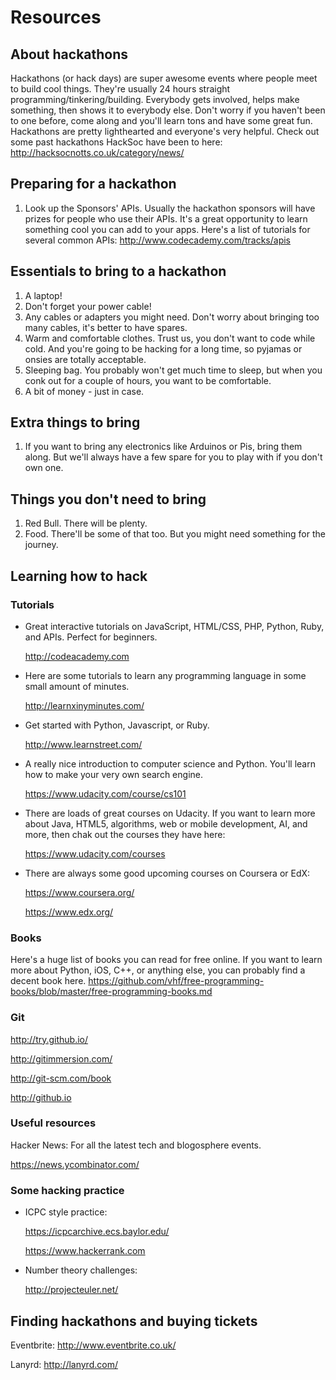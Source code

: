 Resources
=========

About hackathons
----------------

Hackathons (or hack days) are super awesome events where people meet to build cool things. They're usually 24 hours straight programming/tinkering/building. Everybody gets involved, helps make something, then shows it to everybody else. Don't worry if you haven't been to one before, come along and you'll learn tons and have some great fun. Hackathons are pretty lighthearted and everyone's very helpful. Check out some past hackathons HackSoc have been to here: http://hacksocnotts.co.uk/category/news/

Preparing for a hackathon
-------------------------

1. Look up the Sponsors' APIs. Usually the hackathon sponsors will have prizes for people who use their APIs. It's a great opportunity to learn something cool you can add to your apps. Here's a list of tutorials for several common APIs: http://www.codecademy.com/tracks/apis

Essentials to bring to a hackathon
----------------------------------

1. A laptop!
2. Don't forget your power cable!
3. Any cables or adapters you might need. Don't worry about bringing too many cables, it's better to have spares.
4. Warm and comfortable clothes. Trust us, you don't want to code while cold. And you're going to be hacking for a long time, so pyjamas or onsies are totally acceptable.
5. Sleeping bag. You probably won't get much time to sleep, but when you conk out for a couple of hours, you want to be comfortable.
6. A bit of money - just in case.

Extra things to bring
---------------------

1. If you want to bring any electronics like Arduinos or Pis, bring them along. But we'll always have a few spare for you to play with if you don't own one.

Things you don't need to bring
------------------------------

1. Red Bull. There will be plenty.
2. Food. There'll be some of that too. But you might need something for the journey.

Learning how to hack
--------------------

### Tutorials

- Great interactive tutorials on JavaScript, HTML/CSS, PHP, Python, Ruby, and APIs. Perfect for beginners.

	http://codeacademy.com

- Here are some tutorials to learn any programming language in some small amount of minutes.

	http://learnxinyminutes.com/

- Get started with Python, Javascript, or Ruby.

	http://www.learnstreet.com/

- A really nice introduction to computer science and Python. You'll learn how to make your very own search engine.

	https://www.udacity.com/course/cs101

- There are loads of great courses on Udacity. If you want to learn more about Java, HTML5, algorithms, web or mobile development, AI, and more, then chak out the courses they have here:

	https://www.udacity.com/courses

- There are always some good upcoming courses on Coursera or EdX:

	https://www.coursera.org/

	https://www.edx.org/

### Books

Here's a huge list of books you can read for free online. If you want to learn more about Python, iOS, C++, or anything else, you can probably find a decent book here.
https://github.com/vhf/free-programming-books/blob/master/free-programming-books.md

### Git

http://try.github.io/

http://gitimmersion.com/‎

http://git-scm.com/book

http://github.io

### Useful resources

Hacker News: For all the latest tech and blogosphere events.

https://news.ycombinator.com/

### Some hacking practice

- ICPC style practice:

	https://icpcarchive.ecs.baylor.edu/

	https://www.hackerrank.com

- Number theory challenges:

	http://projecteuler.net/

Finding hackathons and buying tickets
-------------------------------------

Eventbrite: http://www.eventbrite.co.uk/

Lanyrd: http://lanyrd.com/
